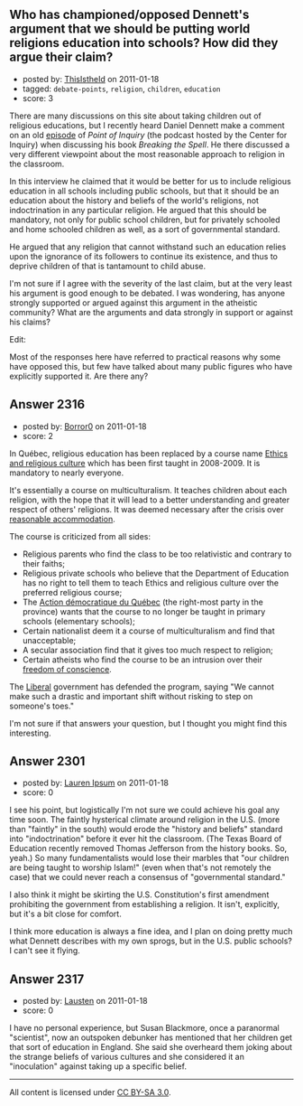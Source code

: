 ## Who has championed/opposed Dennett's argument that we should be putting world religions education into schools? How did they argue their claim?

- posted by: [ThisIstheId](https://stackexchange.com/users/-1/404-thisistheid) on 2011-01-18
- tagged: `debate-points`, `religion`, `children`, `education`
- score: 3

There are many discussions on this site about taking children out of religious educations, but I recently heard Daniel Dennett make a comment on an old [episode][1] of *Point of Inquiry* (the podcast hosted by the Center for Inquiry) when discussing his book *Breaking the Spell*. He there discussed a very different viewpoint about the most reasonable approach to religion in the classroom.

In this interview he claimed that it would be better for us to include religious education in all schools including public schools, but that it should be an education about the history and beliefs of the world's religions, not indoctrination in any particular religion. He argued that this should be mandatory, not only for public school children, but for privately schooled and home schooled children as well, as a sort of governmental standard.

He argued that any religion that cannot withstand such an education relies upon the ignorance of its followers to continue its existence, and thus to deprive children of that is tantamount to child abuse.

I'm not sure if I agree with the severity of the last claim, but at the very least his argument is good enough to be debated. I was wondering, has anyone strongly supported or argued against this argument in the atheistic community? What are the arguments and data strongly in support or against his claims?

Edit:

Most of the responses here have referred to practical reasons why some have opposed this, but few have talked about many public figures who have explicitly supported it. Are there any?


  [1]: http://www.pointofinquiry.org/daniel_dennett_breaking_the_spell


## Answer 2316

- posted by: [Borror0](https://stackexchange.com/users/-1/484-borror0) on 2011-01-18
- score: 2

<p>In Québec, religious education has been replaced by a course name <a href="http://en.wikipedia.org/wiki/Ethics_and_religious_culture" rel="nofollow">Ethics and religious culture</a> which has been first taught in 2008-2009. It is mandatory to nearly everyone.</p>

<p>It's essentially a course on multiculturalism. It teaches children about each religion, with the hope that it will lead to a better understanding and greater respect of others' religions. It was deemed necessary after the crisis over <a href="http://en.wikipedia.org/wiki/Reasonable_accommodation" rel="nofollow">reasonable accommodation</a>.</p>

<p>The course is criticized from all sides:</p>

<ul>
<li>Religious parents who find the class to be too relativistic and contrary to their faiths;</li>
<li>Religious private schools who believe that the Department of Education has no right to tell them to teach Ethics and religious culture over the preferred religious course;</li>
<li>The <a href="http://en.wikipedia.org/wiki/Action_d%C3%A9mocratique_du_Qu%C3%A9bec" rel="nofollow">Action démocratique du Québec</a> (the right-most party in the province) wants that the course to no longer be taught in primary schools (elementary schools);</li>
<li>Certain nationalist deem it a course of multiculturalism and find that unacceptable;</li>
<li>A secular association find that it gives too much respect to religion;</li>
<li>Certain atheists who find the course to be an intrusion over their <a href="http://en.wikipedia.org/wiki/Section_Two_of_the_Canadian_Charter_of_Rights_and_Freedoms#Freedom_of_conscience" rel="nofollow">freedom of conscience</a>.</li>
</ul>

<p>The <a href="http://en.wikipedia.org/wiki/Quebec_Liberal_Party" rel="nofollow">Liberal</a> government has defended the program, saying "We cannot make such a drastic and important shift without risking to step on someone's toes." </p>

<p>I'm not sure if that answers your question, but I thought you might find this interesting.</p>



## Answer 2301

- posted by: [Lauren Ipsum](https://stackexchange.com/users/-1/71-lauren-ipsum) on 2011-01-18
- score: 0

I see his point, but logistically I'm not sure we could achieve his goal any time soon. The faintly hysterical climate around religion in the U.S. (more than "faintly" in the south) would erode the "history and beliefs" standard into "indoctrination" before it ever hit the classroom. (The Texas Board of Education recently removed Thomas Jefferson from the history books. So, yeah.) So many fundamentalists would lose their marbles that "our children are being taught to worship Islam!" (even when that's not remotely the case) that we could never reach a consensus of "governmental standard."

I also think it might be skirting the U.S. Constitution's first amendment prohibiting the government from establishing a religion. It isn't, explicitly, but it's a bit close for comfort. 

I think more education is always a fine idea, and I plan on doing pretty much what Dennett describes with my own sprogs, but in the U.S. public schools? I can't see it flying.


## Answer 2317

- posted by: [Lausten](https://stackexchange.com/users/-1/584-lausten) on 2011-01-18
- score: 0

I have no personal experience, but Susan Blackmore, once a paranormal "scientist", now an outspoken debunker has mentioned that her children get that sort of education in England. She said she overheard them joking about the strange beliefs of various cultures and she considered it an "inoculation" against taking up a specific belief. 



---

All content is licensed under [CC BY-SA 3.0](https://creativecommons.org/licenses/by-sa/3.0/).
